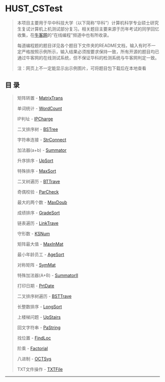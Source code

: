 # HUST_CSTest
>本项目主要用于华中科技大学（以下简称“华科”）计算机科学专业硕士研究生复试计算机上机测试部分复习。相关题目主要来源于历年考试的同学回忆收集，在[牛客网](https://www.nowcoder.com)的“在线编程”频道中也有所收录。
>
>每道编程题的题目详见各个题目下文件夹的README文档，输入有时不一定严格按照示例所示，输入结果必须按要求保持一致，所有开源的题目均已通过牛客网的在线测试系统，但不保证华科的检测系统与牛客网判定一致。
>
>注：网页上不一定能显示出示例图片，可将题目包下载后在本地查看

## 目 录
>矩阵转置 - [MatrixTrans](https://github.com/SHENGYUKing/HUST_CSTest/tree/master/MatrixTrans)
>
>单词统计 - [WordCount](https://github.com/SHENGYUKing/HUST_CSTest/tree/master/WordCount)
>
>IP判址 - [IPCharge](https://github.com/SHENGYUKing/HUST_CSTest/tree/master/IPCharge)
>
>二叉排序树 - [BSTree](https://github.com/SHENGYUKing/HUST_CSTest/tree/master/BSTree)
>
>字符串连接 - [StrConnect](https://github.com/SHENGYUKing/HUST_CSTest/tree/master/StrConnect)
>
>加法器(a+b) - [Summator](https://github.com/SHENGYUKing/HUST_CSTest/tree/master/Summator)
>
>升序排序 - [UpSort](https://github.com/SHENGYUKing/HUST_CSTest/tree/master/UpSort)
>
>特殊排序 - [MaxSort](https://github.com/SHENGYUKing/HUST_CSTest/tree/master/MaxSort)
>
>二叉树遍历 - [BTTrave](https://github.com/SHENGYUKing/HUST_CSTest/tree/master/BTTrave)
>
>奇偶校验 - [ParCheck](https://github.com/SHENGYUKing/HUST_CSTest/tree/master/ParCheck)
>
>最大的两个数 - [MaxDoub](https://github.com/SHENGYUKing/HUST_CSTest/tree/master/MaxDoub)
>
>成绩排序 - [GradeSort](https://github.com/SHENGYUKing/HUST_CSTest/tree/master/GradeSort)
>
>链表遍历 - [LinkTrave](https://github.com/SHENGYUKing/HUST_CSTest/tree/master/LinkTrave)
>
>守形数 - [KSNum](https://github.com/SHENGYUKing/HUST_CSTest/tree/master/KSNum)
>
>矩阵最大值 - [MaxInMat](https://github.com/SHENGYUKing/HUST_CSTest/tree/master/MaxInMat)
>
>最小年龄员工 - [AgeSort](https://github.com/SHENGYUKing/HUST_CSTest/tree/master/AgeSort)
>
>对称矩阵 - [SymMat](https://github.com/SHENGYUKing/HUST_CSTest/tree/master/SymMat)
>
>特殊加法器(A+B) - [SummatorII](https://github.com/SHENGYUKing/HUST_CSTest/tree/master/SummatorII)
>
>打印日期 - [PrtDate](https://github.com/SHENGYUKing/HUST_CSTest/tree/master/PrtDate)
>
>二叉排序树遍历 - [BSTTrave](https://github.com/SHENGYUKing/HUST_CSTest/tree/master/BSTTrave)
>
>长整数排序 - [LongSort](https://github.com/SHENGYUKing/HUST_CSTest/tree/master/LongSort)
>
>上楼梯问题 - [UpStairs](https://github.com/SHENGYUKing/HUST_CSTest/tree/master/UpStairs)
>
>回文字符串 - [PaString](https://github.com/SHENGYUKing/HUST_CSTest/tree/master/PaString)
>
>找位置 - [FindLoc](https://github.com/SHENGYUKing/HUST_CSTest/tree/master/FindLoc)
>
>阶乘 - [Factorial](https://github.com/SHENGYUKing/HUST_CSTest/tree/master/Factorial)
>
>八进制 - [OCTSys](https://github.com/SHENGYUKing/HUST_CSTest/tree/master/OCTSys)
>
>TXT文件操作 - [TXTFile](https://github.com/SHENGYUKing/HUST_CSTest/tree/master/TXTFile)
---
